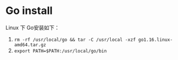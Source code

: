 # Go install

Linux 下 Go安装如下：

1. `rm -rf /usr/local/go && tar -C /usr/local -xzf go1.16.linux-amd64.tar.gz`
2. `export PATH=$PATH:/usr/local/go/bin`